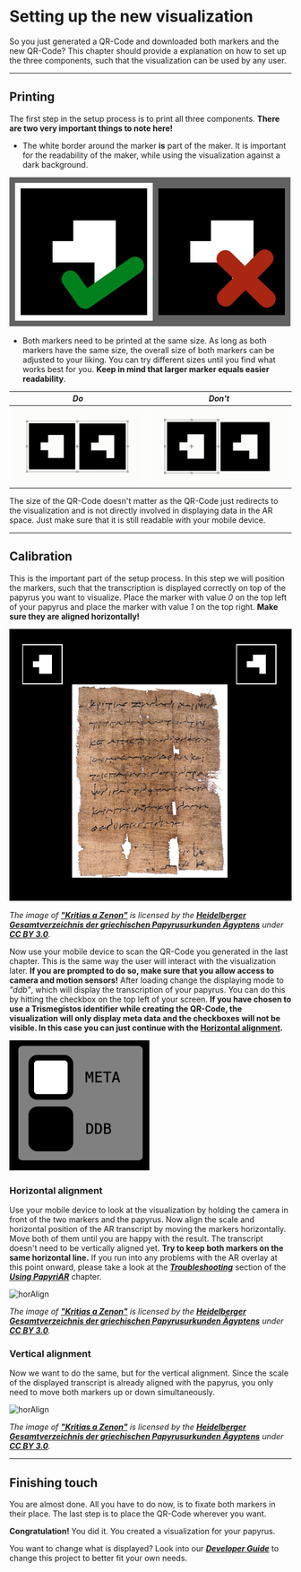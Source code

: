 # Setting up the new visualization

So you just generated a QR-Code and downloaded both markers and the new QR-Code? This chapter should provide a explanation on how to set up the three components, such that the visualization can be used by any user.

---

## Printing

The first step in the setup process is to print all three components. **There are two very important things to note here!**

- The white border around the marker **is** part of the maker. It is important for the readability of the maker, while using the visualization against a dark background.

![maker-border](../../static/img/qrsetup1.png)

- Both markers need to be printed at the same size. As long as both markers have the same size, the overall size of both markers can be adjusted to your liking. You can try different sizes until you find what works best for you. **Keep in mind that larger marker equals easier readability**.

***Do***                                              | ***Don't***
:----------------------------------------------------:|:----------------------------------------------------:
![Scale1](../../static/img/qrsetup2.gif)              | ![Scale2](../../static/img/qrsetup3.gif)

The size of the QR-Code doesn't matter as the QR-Code just redirects to the visualization and is not directly involved in displaying data in the AR space. Just make sure that it is still readable with your mobile device.

---

## Calibration

This is the important part of the setup process. In this step we will position the markers, such that the transcription is displayed correctly on top of the papyrus you want to visualize. Place the marker with value *0* on the top left of your papyrus and place the marker with value *1* on the top right.
**Make sure they are aligned horizontally!**

![Positioning1](../../static/img/qrsetup4.png)

*The image of **["Kritias a Zenon"](http://papyri.info/ddbdp/psi;4;345)** is licensed by the **[Heidelberger Gesamtverzeichnis der griechischen Papyrusurkunden Ägyptens](https://aquila.zaw.uni-heidelberg.de/start)** under **[CC BY 3.0](https://creativecommons.org/licenses/by/3.0/)**.*

Now use your mobile device to scan the QR-Code you generated in the last chapter. This is the same way the user will interact with the visualization later.
**If you are prompted to do so, make sure that you allow access to camera and motion sensors!** After loading change the displaying mode to *"ddb"*, which will display the transcription of your papyrus. You can do this by hitting the checkbox on the top left of your screen. **If you have chosen to use a Trismegistos identifier while creating the QR-Code, the visualization will only display meta data and the checkboxes will not be visible. In this case you can just continue with the [Horizontal alignment](#horizontal-alignment).**

![ddbCheck](../../static/img/qrsetup5.png)

### Horizontal alignment

Use your mobile device to look at the visualization by holding the camera in front of the two markers and the papyrus. Now align the scale and horizontal position of the AR transcript by moving the markers horizontally. Move both of them until you are happy with the result. The transcript doesn't need to be vertically aligned yet.
**Try to keep both markers on the same horizontal line.** If you run into any problems with the AR overlay at this point onward, please take a look at the ***[Troubleshooting](./Using.md#troubleshooting)*** section of the ***[Using PapyriAR](Using)*** chapter.

![horAlign](../../static/img/qrsetup6.gif)

*The image of **["Kritias a Zenon"](http://papyri.info/ddbdp/psi;4;345)** is licensed by the **[Heidelberger Gesamtverzeichnis der griechischen Papyrusurkunden Ägyptens](https://aquila.zaw.uni-heidelberg.de/start)** under **[CC BY 3.0](https://creativecommons.org/licenses/by/3.0/)**.*

### Vertical alignment

Now we want to do the same, but for the vertical alignment. Since the scale of the displayed transcript is already aligned with the papyrus, you only need to move both markers up or down simultaneously.

![horAlign](../../static/img/qrsetup7.gif)

*The image of **["Kritias a Zenon"](http://papyri.info/ddbdp/psi;4;345)** is licensed by the **[Heidelberger Gesamtverzeichnis der griechischen Papyrusurkunden Ägyptens](https://aquila.zaw.uni-heidelberg.de/start)** under **[CC BY 3.0](https://creativecommons.org/licenses/by/3.0/)**.*

---

## Finishing touch

You are almost done. All you have to do now, is to fixate both markers in their place. The last step is to place the QR-Code wherever you want.

**Congratulation!** You did it. You created a visualization for your papyrus. 

You want to change what is displayed? Look into our ***[Developer Guide](../dev/Introduction.md)*** to change this project to better fit your own needs.